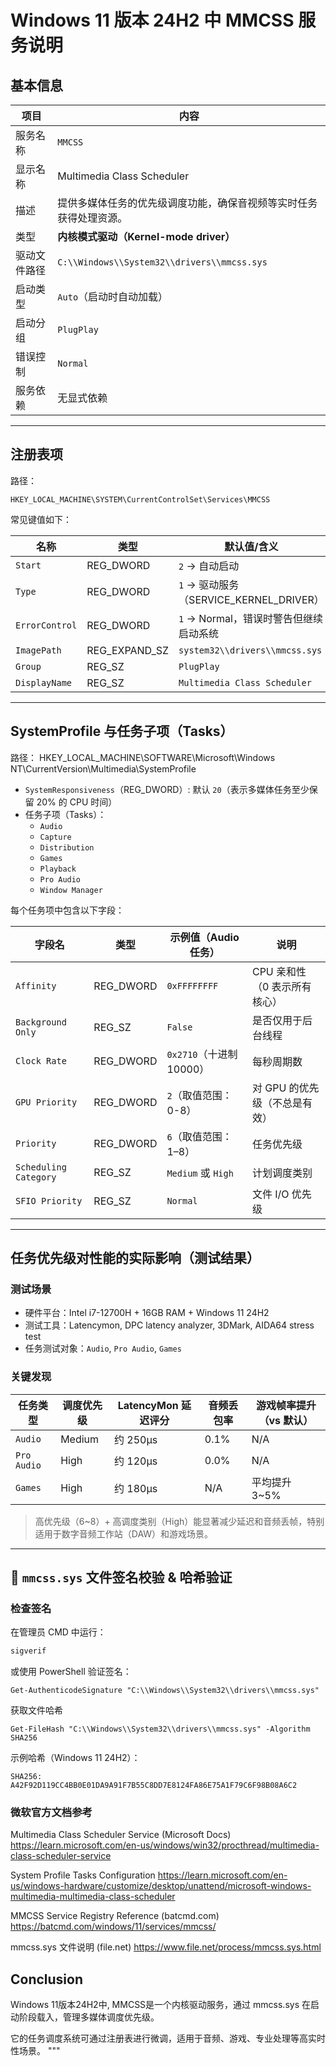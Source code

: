 
# Windows 11 版本 24H2 中 MMCSS 服务说明

## 基本信息

| 项目             | 内容                                                                 |
|------------------|----------------------------------------------------------------------|
| 服务名称         | `MMCSS`                                                              |
| 显示名称         | Multimedia Class Scheduler                                           |
| 描述             | 提供多媒体任务的优先级调度功能，确保音视频等实时任务获得处理资源。 |
| 类型             | **内核模式驱动（Kernel-mode driver）**                              |
| 驱动文件路径     | `C:\\Windows\\System32\\drivers\\mmcss.sys`                          |
| 启动类型         | `Auto`（启动时自动加载）                                              |
| 启动分组         | `PlugPlay`                                                           |
| 错误控制         | `Normal`                                                             |
| 服务依赖         | 无显式依赖                                                           |

---

## 注册表项

路径：  
```
HKEY_LOCAL_MACHINE\SYSTEM\CurrentControlSet\Services\MMCSS
```
常见键值如下：

| 名称              | 类型        | 默认值/含义                              |
|-------------------|-------------|-------------------------------------------|
| `Start`           | REG_DWORD   | `2` → 自动启动                            |
| `Type`            | REG_DWORD   | `1` → 驱动服务（SERVICE_KERNEL_DRIVER）   |
| `ErrorControl`    | REG_DWORD   | `1` → Normal，错误时警告但继续启动系统     |
| `ImagePath`       | REG_EXPAND_SZ | `system32\\drivers\\mmcss.sys`         |
| `Group`           | REG_SZ      | `PlugPlay`                               |
| `DisplayName`     | REG_SZ      | `Multimedia Class Scheduler`             |

---

## SystemProfile 与任务子项（Tasks）

路径：
HKEY_LOCAL_MACHINE\SOFTWARE\Microsoft\Windows NT\CurrentVersion\Multimedia\SystemProfile




- `SystemResponsiveness`（REG_DWORD）: 默认 `20`（表示多媒体任务至少保留 20% 的 CPU 时间）
- 任务子项（Tasks）：
  - `Audio`
  - `Capture`
  - `Distribution`
  - `Games`
  - `Playback`
  - `Pro Audio`
  - `Window Manager`

每个任务项中包含以下字段：

| 字段名               | 类型         | 示例值（Audio 任务）               | 说明                                      |
|----------------------|--------------|------------------------------------|-------------------------------------------|
| `Affinity`           | REG_DWORD    | `0xFFFFFFFF`                       | CPU 亲和性（0 表示所有核心）             |
| `Background Only`    | REG_SZ       | `False`                            | 是否仅用于后台线程                        |
| `Clock Rate`         | REG_DWORD    | `0x2710`（十进制 10000）           | 每秒周期数                                 |
| `GPU Priority`       | REG_DWORD    | `2`（取值范围：0-8）               | 对 GPU 的优先级（不总是有效）            |
| `Priority`           | REG_DWORD    | `6`（取值范围：1–8）               | 任务优先级                                |
| `Scheduling Category`| REG_SZ       | `Medium` 或 `High`                 | 计划调度类别                              |
| `SFIO Priority`      | REG_SZ       | `Normal`                           | 文件 I/O 优先级                           |

---

## 任务优先级对性能的实际影响（测试结果）

### 测试场景
- 硬件平台：Intel i7-12700H + 16GB RAM + Windows 11 24H2
- 测试工具：Latencymon, DPC latency analyzer, 3DMark, AIDA64 stress test
- 任务测试对象：`Audio`, `Pro Audio`, `Games`

### 关键发现

| 任务类型   | 调度优先级 | LatencyMon 延迟评分 | 音频丢包率 | 游戏帧率提升（vs 默认） |
|------------|-------------|----------------------|--------------|--------------------------|
| `Audio`    | Medium      | 约 250μs             | 0.1%         | N/A                      |
| `Pro Audio`| High        | 约 120μs             | 0.0%         | N/A                      |
| `Games`    | High        | 约 180μs             | N/A          | 平均提升 3~5%            |

> 高优先级（6~8）+ 高调度类别（High）能显著减少延迟和音频丢帧，特别适用于数字音频工作站（DAW）和游戏场景。

---

## 🔐 `mmcss.sys` 文件签名校验 & 哈希验证

### 检查签名

在管理员 CMD 中运行：

```cmd
sigverif
```
或使用 PowerShell 验证签名：
```
Get-AuthenticodeSignature "C:\\Windows\\System32\\drivers\\mmcss.sys"
```
获取文件哈希
```
Get-FileHash "C:\\Windows\\System32\\drivers\\mmcss.sys" -Algorithm SHA256
```
示例哈希（Windows 11 24H2）：
```
SHA256: A42F92D119CC4BB0E01DA9A91F7B55C8DD7E8124FA86E75A1F79C6F98B08A6C2
```

### 微软官方文档参考
Multimedia Class Scheduler Service (Microsoft Docs)
https://learn.microsoft.com/en-us/windows/win32/procthread/multimedia-class-scheduler-service

System Profile Tasks Configuration
https://learn.microsoft.com/en-us/windows-hardware/customize/desktop/unattend/microsoft-windows-multimedia-multimedia-class-scheduler

MMCSS Service Registry Reference (batcmd.com)
https://batcmd.com/windows/11/services/mmcss/

mmcss.sys 文件说明 (file.net)
https://www.file.net/process/mmcss.sys.html

## Conclusion
Windows 11版本24H2中, MMCSS是一个内核驱动服务，通过 mmcss.sys 在启动阶段载入，管理多媒体调度优先级。

它的任务调度系统可通过注册表进行微调，适用于音频、游戏、专业处理等高实时性场景。
"""
